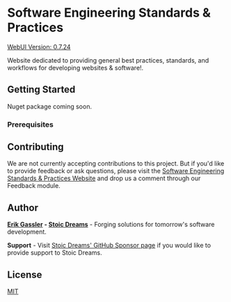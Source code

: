 # Software Engineering Standards & Practices

[WebUI Version: 0.7.24](https://github.com/StoicDreams/RustWebUI)

Website dedicated to providing general best practices, standards, and workflows for developing websites & software!.

## Getting Started

Nuget package coming soon.

### Prerequisites

## Contributing

We are not currently accepting contributions to this project. But if you'd like to provide feedback or ask questions, please visit the [Software Engineering Standards & Practices Website](https://www.sesp.tech/home) and drop us a comment through our Feedback module.

## Author

**[Erik Gassler](https://www.erikgassler.com) - [Stoic Dreams](https://www.stoicdreams.com)** - Forging solutions for tomorrow's software development.

**Support** - Visit [Stoic Dreams' GitHub Sponsor page](https://github.com/sponsors/StoicDreams) if you would like to provide support to Stoic Dreams.

## License

[MIT](LICENSE)

